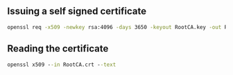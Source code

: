 ## Issuing a self signed certificate
```cmd
openssl req -x509 -newkey rsa:4096 -days 3650 -keyout RootCA.key -out RootCA.crt -subj "/C=IN/ST=Uttarakhand/L=Haldwani/O=ExampleOrg/CN=ExampleOrg Root CA" -addext "keyUsage = cRLSign, keyCertSign"
```
## Reading the certificate
```cmd
openssl x509 --in RootCA.crt --text
```

